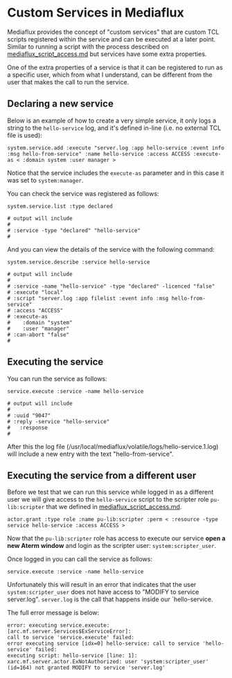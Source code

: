 # Custom Services in Mediaflux

Mediaflux provides the concept of "custom services" that are custom TCL scripts registered within the service and can be executed at a later point. Similar to running a script with the process described on [mediaflux_script_access.md](https://github.com/pulibrary/tigerdata-app/blob/main/docs/mediaflux_script_access.md) but services have some extra properties.

One of the extra properties of a service is that it can be registered to run as a specific user, which from what I understand, can be different from the user that makes the call to run the service.

## Declaring a new service

Below is an example of how to create a very simple service, it only logs a string to the `hello-service` log, and it's defined in-line (i.e. no external TCL file is used):

```
system.service.add :execute "server.log :app hello-service :event info :msg hello-from-service" :name hello-service :access ACCESS :execute-as < :domain system :user manager >
```

Notice that the service includes the `execute-as` parameter and in this case it was set to `system:manager`.

You can check the service was registered as follows:

```
system.service.list :type declared

# output will include
#
# :service -type "declared" "hello-service"
#
```

And you can view the details of the service with the following command:

```
system.service.describe :service hello-service

# output will include
#
# :service -name "hello-service" -type "declared" -licenced "false"
# :execute "local"
# :script "server.log :app filelist :event info :msg hello-from-service"
# :access "ACCESS"
# :execute-as
#    :domain "system"
#    :user "manager"
# :can-abort "false"
#
```

## Executing the service

You can run the service as follows:

```
service.execute :service -name hello-service

# output will include
#
# :uuid "9047"
# :reply -service "hello-service"
#   :response
#
```

After this the log file (/usr/local/mediaflux/volatile/logs/hello-service.1.log) will include a new entry with the text "hello-from-service".


## Executing the service from a different user

Before we test that we can run this service while logged in as a different user we will give access to the `hello-service` script to the scripter role `pu-lib:scripter` that we defined in [mediaflux_script_access.md](https://github.com/pulibrary/tigerdata-app/blob/main/docs/mediaflux_script_access.md).

```
actor.grant :type role :name pu-lib:scripter :perm < :resource -type service hello-service :access ACCESS >
```

Now that the `pu-lib:scripter` role has access to execute our service **open a new Aterm window** and login as the scripter user: `system:scripter_user`.

Once logged in you can call the service as follows:

```
service.execute :service -name hello-service
```

Unfortunately this will result in an error that indicates that the user `system:scripter_user` does not have access to "MODIFY to service server.log". `server.log` is the call that happens inside our `hello-service.

The full error message is below:

```
error: executing service.execute: [arc.mf.server.Services$ExServiceError]:
call to service 'service.execute' failed:
error executing service [idx=0] hello-service: call to service 'hello-service' failed:
executing script: hello-service [line: 1]:
xarc.mf.server.actor.ExNotAuthorized: user 'system:scripter_user' (id=164) not granted MODIFY to service 'server.log'
```
